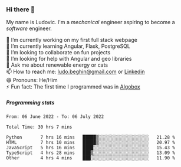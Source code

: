 ### Hi there 👋

My name is Ludovic. I'm a *mechanical* engineer aspiring to become a *software* engineer.

 🔭 I’m currently working on my first full stack webpage<br/>
 🌱 I’m currently learning Angular, Flask, PostgreSQL<br/>
 👯 I’m looking to collaborate on fun projects<br/>
 🤔 I’m looking for help with Angular and geo libraries<br/>
 💬 Ask me about renewable energy or cats<br/>
 📫 How to reach me: ludo.beghin@gmail.com or [Linkedin](https://www.linkedin.com/in/ludovic-beghin/)<br/>
 😄 Pronouns: He/Him<br/>
 ⚡ Fun fact: The first time I programmed was in [Algobox](https://fr.wikipedia.org/wiki/Algobox)<br/>

##### Programming stats
<!--START_SECTION:waka-->

```text
From: 06 June 2022 - To: 06 July 2022

Total Time: 30 hrs 7 mins

Python       7 hrs 16 mins   █████▒░░░░░░░░░░░░░░░░░░░   21.28 %
HTML         7 hrs 10 mins   █████▒░░░░░░░░░░░░░░░░░░░   20.97 %
JavaScript   5 hrs 16 mins   ████░░░░░░░░░░░░░░░░░░░░░   15.43 %
TypeScript   4 hrs 28 mins   ███▒░░░░░░░░░░░░░░░░░░░░░   13.09 %
Other        4 hrs 4 mins    ███░░░░░░░░░░░░░░░░░░░░░░   11.90 %
```

<!--END_SECTION:waka-->
